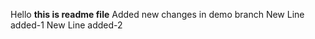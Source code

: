Hello <b>this is readme file</b> 
Added new changes in demo branch
New Line added-1
New Line added-2

